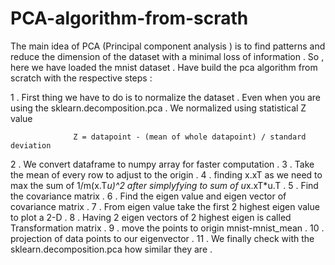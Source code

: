 # PCA-algorithm-from-scrath

The main idea of PCA (Principal component analysis ) is to find patterns and reduce the dimension of the dataset with a minimal loss of information .
So , here we have loaded the mnist dataset . Have build the pca algorithm from scratch with the respective steps :

1 . First thing we have to do is to normalize the dataset . Even when you are using the sklearn.decomposition.pca . We normalized using statistical Z value
            
                  Z = datapoint - (mean of whole datapoint) / standard deviation
             
2 . We convert dataframe to numpy array for faster computation .
3 . Take the mean of every row to adjust to the origin .
4 . finding x.xT as we need to max the sum of 1/m(x.T*u)^2 after simplyfying to sum of u*x.xT*u.T .
5 . Find the covariance matrix .
6 . Find the eigen value and eigen vector of covariance matrix .
7 . From eigen value take the first 2 highest eigen value to plot a 2-D .
8 . Having 2 eigen vectors of 2 highest eigen is called Transformation matrix .
9 . move the points to origin mnist-mnist_mean .
10 . projection of data points to our eigenvector .
11 . We finally check with the sklearn.decomposition.pca how similar they are .
